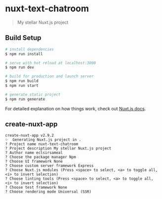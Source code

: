 # nuxt-text-chatroom

> My stellar Nuxt.js project

## Build Setup

``` bash
# install dependencies
$ npm run install

# serve with hot reload at localhost:3000
$ npm run dev

# build for production and launch server
$ npm run build
$ npm run start

# generate static project
$ npm run generate
```

For detailed explanation on how things work, check out [Nuxt.js docs](https://nuxtjs.org).

## create-nuxt-app

```
create-nuxt-app v2.9.2
✨  Generating Nuxt.js project in .
? Project name nuxt-text-chatroom
? Project description My stellar Nuxt.js project
? Author name eclsirsameal
? Choose the package manager Npm
? Choose UI framework None
? Choose custom server framework Express
? Choose Nuxt.js modules (Press <space> to select, <a> to toggle all, <i> to invert selection)
? Choose linting tools (Press <space> to select, <a> to toggle all, <i> to invert selection)
? Choose test framework None
? Choose rendering mode Universal (SSR)
```